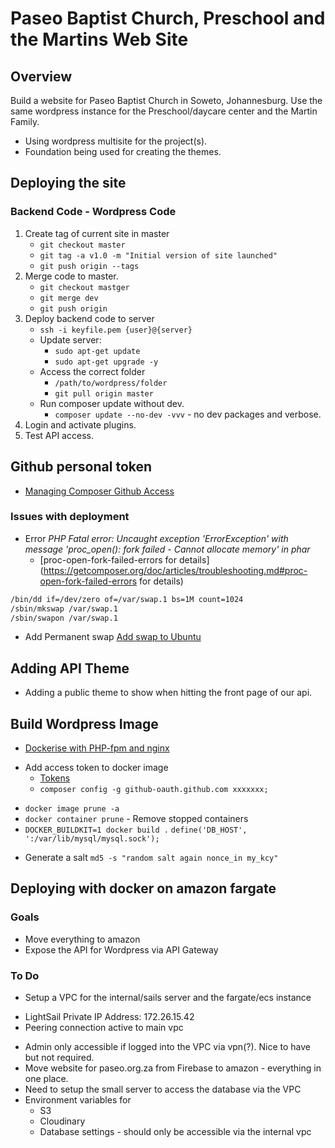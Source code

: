 # Paseo Baptist Church, Preschool and the Martins Web Site

## Overview

Build a website for Paseo Baptist Church in Soweto, Johannesburg. Use the same wordpress instance for the Preschool/daycare center and the Martin Family.

- Using wordpress multisite for the project(s).
- Foundation being used for creating the themes.

## Deploying the site

### Backend Code - Wordpress Code

1. Create tag of current site in master
   - `git checkout master`
   - `git tag -a v1.0 -m "Initial version of site launched"`
   - `git push origin --tags`
1. Merge code to master.
   - `git checkout mastger`
   - `git merge dev`
   - `git push origin`
1. Deploy backend code to server
   - `ssh -i keyfile.pem {user}@{server}`
   - Update server:
     - `sudo apt-get update`
     - `sudo apt-get upgrade -y`
   - Access the correct folder
     - `/path/to/wordpress/folder`
     - `git pull origin master`
   - Run composer update without dev.
     - `composer update --no-dev -vvv` - no dev packages and verbose.
1. Login and activate plugins.
1. Test API access.

## Github personal token

- [Managing Composer Github Access](https://www.previousnext.com.au/blog/managing-composer-github-access-personal-access-tokens)

### Issues with deployment

- Error _PHP Fatal error: Uncaught exception 'ErrorException' with message 'proc_open(): fork failed - Cannot allocate memory' in phar_
  - [proc-open-fork-failed-errors for details](https://getcomposer.org/doc/articles/troubleshooting.md#proc-open-fork-failed-errors for details)

```bash
/bin/dd if=/dev/zero of=/var/swap.1 bs=1M count=1024
/sbin/mkswap /var/swap.1
/sbin/swapon /var/swap.1
```

- Add Permanent swap [Add swap to Ubuntu](https://www.digitalocean.com/community/tutorials/how-to-add-swap-on-ubuntu-14-04)

## Adding API Theme

- Adding a public theme to show when hitting the front page of our api.

## Build Wordpress Image

- [Dockerise with PHP-fpm and nginx](http://geekyplatypus.com/dockerise-your-php-application-with-nginx-and-php7-fpm/)

* Add access token to docker image
  - [Tokens](https://github.com/settings/tokens)
  - `composer config -g github-oauth.github.com xxxxxxx;`

- `docker image prune -a`
- `docker container prune` - Remove stopped containers
- `DOCKER_BUILDKIT=1 docker build .`
  `define('DB_HOST', ':/var/lib/mysql/mysql.sock');`

* Generate a salt `md5 -s "random salt again nonce_in my_kcy"`

## Deploying with docker on amazon fargate

### Goals

- Move everything to amazon
- Expose the API for Wordpress via API Gateway

### To Do

- Setup a VPC for the internal/sails server and the fargate/ecs instance

* LightSail Private IP Address: 172.26.15.42
* Peering connection active to main vpc

- Admin only accessible if logged into the VPC via vpn(?). Nice to have but not required.
- Move website for paseo.org.za from Firebase to amazon - everything in one place.
- Need to setup the small server to access the database via the VPC
- Environment variables for
  - S3
  - Cloudinary
  - Database settings - should only be accessible via the internal vpc
